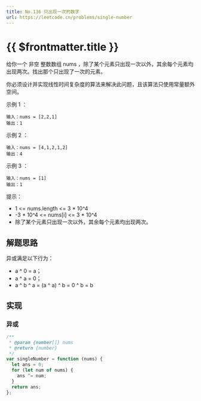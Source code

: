 ```yaml
---
title: No.136 只出现一次的数字
url: https://leetcode.cn/problems/single-number
---
```


# <a class='!no-underline' :href="$frontmatter.url" target="_blank">{{ $frontmatter.title }}</a>

给你一个 非空 整数数组 nums ，除了某个元素只出现一次以外，其余每个元素均出现两次。找出那个只出现了一次的元素。

你必须设计并实现线性时间复杂度的算法来解决此问题，且该算法只使用常量额外空间。

示例 1 ：

```text
输入：nums = [2,2,1]
输出：1
```

示例 2 ：

```text
输入：nums = [4,1,2,1,2]
输出：4
```

示例 3 ：

```text
输入：nums = [1]
输出：1
```

提示：

- 1 <= nums.length <= 3 \* 10^4
- -3 \* 10^4 <= nums\[i\] <= 3 \* 10^4
- 除了某个元素只出现一次以外，其余每个元素均出现两次。

## 解题思路

异或满足以下行为：

- a ^ 0 = a；
- a ^ a = 0；
- a ^ b ^ a = (a ^ a) ^ b = 0 ^ b = b

## 实现

### 异或

```js
/**
 * @param {number[]} nums
 * @return {number}
 */
var singleNumber = function (nums) {
  let ans = 0;
  for (let num of nums) {
    ans ^= num;
  }
  return ans;
};
```
